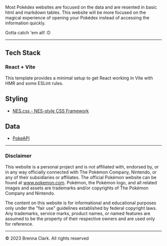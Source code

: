 Most Pokédex websites are focused on the data and are resented in basic html and markdown tables. This website will be more focused on the magical experience of opening your Pokédex instead of accessing the information quickly.

Gotta catch 'em all! :D


<hr>

## Tech Stack

### React + Vite

This template provides a minimal setup to get React working in Vite with HMR and some ESLint rules.

## Styling 

- [NES.css - NES-style CSS Framework](https://nostalgic-css.github.io/NES.css/)

## Data 

- [PokeAPI](https://pokeapi.co/)

<hr>

### **Disclaimer** 

This website is a personal project and is not affiliated with, endorsed by, or in any way officially connected with The Pokémon Company, Nintendo, or any of their subsidiaries or affiliates. The official Pokémon website can be found at www.pokemon.com. Pokémon, the Pokémon logo, and all related images and assets are trademarks and/or copyrights of The Pokémon Company and Nintendo.

The content on this website is for informational and educational purposes only under the "fair use" guidelines established by federal copyright laws. Any trademarks, service marks, product names, or named features are assumed to be the property of their respective owners and are used only for reference. 

<hr>

© 2023 Brenna Clark. All rights reserved
